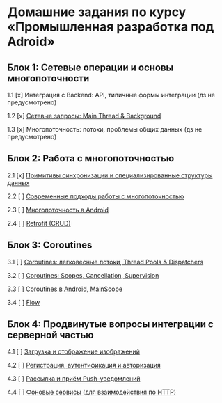 # Домашние задания по курсу «Промышленная разработка под Adroid»

## Блок 1: Сетевые операции и основы многопоточности

1.1 [x] Интеграция с Backend: API, типичные формы интеграции (дз не предусмотрено)

1.2 [x] [Сетевые запросы: Main Thread & Background](02_threads)

1.3 [x] Многопоточность: потоки, проблемы общих данных (дз не предусмотрено)

## Блок 2: Работа с многопоточностью

2.1 [x] [Примитивы синхронизации и специализированные структуры данных](04_sync)

2.2 [ ] [Современные подходы работы с многопоточностью](05_current)

2.3 [ ] [Многопоточность в Android](06_android)

2.4 [ ] [Retrofit (CRUD)](07_crud)

## Блок 3: Coroutines

3.1 [ ] [Coroutines: легковесные потоки, Thread Pools & Dispatchers](08_coroutines)

3.2 [ ] [Coroutines: Scopes, Cancellation, Supervision](09_supervision)

3.3 [ ] [Coroutines в Android, MainScope](10_mainscope)

3.4 [ ] [Flow](11_flow)

## Блок 4: Продвинутые вопросы интеграции с серверной частью

4.1 [ ] [Загрузка и отображение изображений](12_images)

4.2 [ ] [Регистрация, аутентификация и авторизация](13_auth)

4.3 [ ] [Рассылка и приём Push-уведомлений](14_pushes)

4.4 [ ] [Фоновые сервисы (для взаимодействия по HTTP)](15_services)
